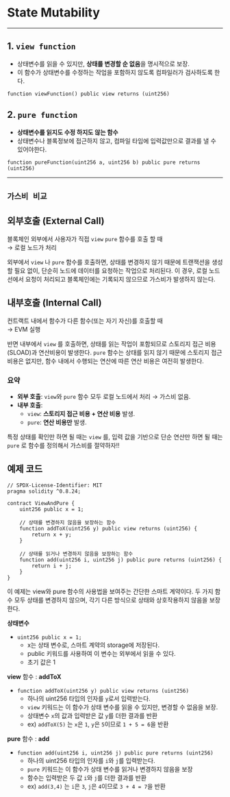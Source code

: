 # State Mutability

---

## 1. `view function`

- 상태변수를 읽을 수 있지만, **상태를 변경할 순 없음**을 명시적으로 보장.
- 이 함수가 상태변수를 수정하는 작업을 포함하지 않도록 컴파일러가 검사하도록 한다.

```solidity
function viewFunction() public view returns (uint256)
```

## 2. `pure function`
- **상태변수를 읽지도 수정 하지도 않는 함수**
- 상태변수나 블록정보에 접근하지 않고, 컴파일 타임에 입력값만으로 결과를 낼 수 있어야한다.

```solidity
function pureFunction(uint256 a, uint256 b) public pure returns (uint256)
```
---

## `가스비 비교`
**외부호출 (External Call)**
---

블록체인 외부에서 사용자가 직접 `view` `pure` 함수를 호출 할 때  
→ 로컬 노드가 처리

외부에서 `view` 나 `pure` 함수를 호출하면, 상태를 변경하지 않기 때문에 트랜잭션을 생성할 필요 없이, 단순히 노드에 데이터를 요청하는 작업으로 처리된다. 이 경우, 로컬 노드 선에서 요청이 처리되고 블록체인에는 기록되지 않으므로 가스비가 발생하지 않는다. 



**내부호출 (Internal Call)**  
---
컨트랙트 내에서 함수가 다른 함수(또는 자기 자신)를 호출할 때  
→ EVM 실행

반면 내부에서 `view` 를 호출하면, 상태를 읽는 작업이 포함되므로 스토리지 접근 비용(SLOAD)과 연산비용이 발생한다. `pure` 함수는 상태를 읽지 않기 때문에 스토리지 접근 비용은 없지만, 함수 내에서 수행되는 연산에 따른 연산 비용은 여전히 발생한다.

### 요약

- **외부 호출**: `view`와 `pure` 함수 모두 로컬 노드에서 처리 → 가스비 없음.
- **내부 호출**:
    - `view`: **스토리지 접근 비용 + 연산 비용** 발생.
    - `pure`: **연산 비용만** 발생.

특정 상태를 확인만 하면 될 때는 `view` 를, 입력 값을 기반으로 단순 연산만 하면 될 때는 `pure` 로 함수를 정의해서 가스비를 절약하자!!

## 예제 코드
```solidity
// SPDX-License-Identifier: MIT
pragma solidity ^0.8.24;

contract ViewAndPure {
    uint256 public x = 1;

    // 상태를 변경하지 않음을 보장하는 함수
    function addToX(uint256 y) public view returns (uint256) {
        return x + y;
    }

    // 상태를 읽거나 변경하지 않음을 보장하는 함수
    function add(uint256 i, uint256 j) public pure returns (uint256) {
        return i + j;
    }
}
```
이 예제는 view와 pure 함수의 사용법을 보여주는 간단한 스마트 계약이다. 두 가지 함수 모두 상태를 변경하지 않으며, 각기 다른 방식으로 상태와 상호작용하지 않음을 보장한다.

**상태변수**
- `uint256 public x = 1;` 
    - x는 상태 변수로, 스마트 계약의 storage에 저장된다.
    - public 키워드를 사용하여 이 변수는 외부에서 읽을 수 있다.
    - 초기 값은 1

**view** 함수 : **addToX**
- `function addToX(uint256 y) public view returns (uint256)`
    - 하나의 uint256 타입의 인자를 `y`로서 입력받는다.
    - `view` 키워드는 이 함수가 상태 변수를 읽을 수 있지만, 변경할 수 없음을 보장.
    - 상태변수 `x`의 값과 입력받은 값 `y`를 더한 결과를 반환
    - ex) `addToX(5)` 는 `x`은 `1`, `y`은 `5`이므로 `1 + 5 = 6`을 반환

**pure** 함수 : **add**
- `function add(uint256 i, uint256 j) public pure returns (uint256)`
    - 하나의 uint256 타입의 인자를 `i`와 `j`를 입력받는다.
    - `pure` 키워드는 이 함수가 상태 변수를 읽거나 변경하지 않음을 보장
    - 함수는 입력받은 두 값 `i`와 `j`를 더한 결과를 반환
    - ex) `add(3,4)` 는 `i`은 `3`, `j`은 `4`이므로 `3 + 4 = 7`을 반환